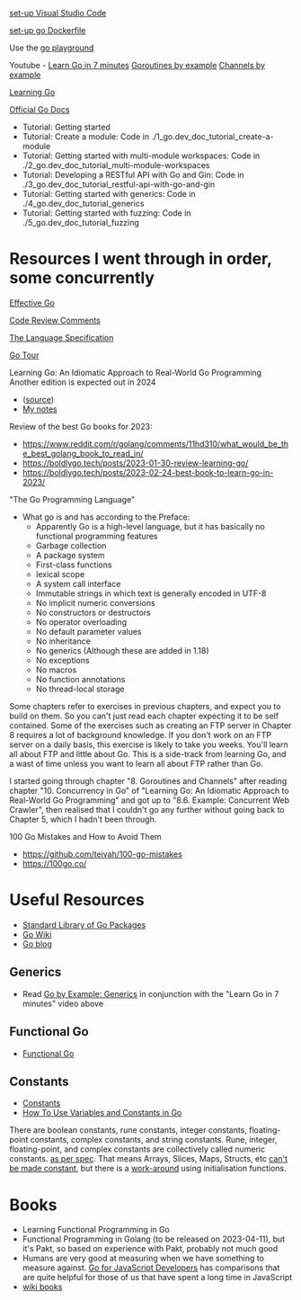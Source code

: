 [set-up Visual Studio Code](https://learn.microsoft.com/en-us/azure/developer/go/configure-visual-studio-code)

[set-up go Dockerfile](https://stackoverflow.com/questions/66894200/error-message-go-go-mod-file-not-found-in-current-directory-or-any-parent-dire)

Use the [go playground](https://go.dev/play/)

Youtube - [Learn Go in 7 minutes](https://www.youtube.com/watch?v=45oXTpoJ5-I)
  [Goroutines by example](https://gobyexample.com/goroutines)
  [Channels by example](https://gobyexample.com/channels)

[Learning Go](https://go.dev/learn/)

[Official Go Docs](https://go.dev/doc/)

* Tutorial: Getting started
* Tutorial: Create a module: Code in ./1_go.dev_doc_tutorial_create-a-module
* Tutorial: Getting started with multi-module workspaces: Code in ./2_go.dev_doc_tutorial_multi-module-workspaces
* Tutorial: Developing a RESTful API with Go and Gin: Code in ./3_go.dev_doc_tutorial_restful-api-with-go-and-gin
* Tutorial: Getting started with generics: Code in ./4_go.dev_doc_tutorial_generics
* Tutorial: Getting started with fuzzing: Code in ./5_go.dev_doc_tutorial_fuzzing

# Resources I went through in order, some concurrently

[Effective Go](https://go.dev/doc/effective_go)

[Code Review Comments](https://go.dev/wiki/CodeReviewComments)

[The Language Specification](https://go.dev/ref/spec)

[Go Tour](https://go.dev/tour/)

Learning Go: An Idiomatic Approach to Real-World Go Programming  
Another edition is expected out in 2024  
  * ([source](https://github.com/learning-go-book))
  * [My notes](LearningGo-AnIdiomaticApproachToRealWorldGoProgramming/README.md)  

Review of the best Go books for 2023:
* https://www.reddit.com/r/golang/comments/11hd310/what_would_be_the_best_golang_book_to_read_in/
* https://boldlygo.tech/posts/2023-01-30-review-learning-go/
* https://boldlygo.tech/posts/2023-02-24-best-book-to-learn-go-in-2023/

"The Go Programming Language"

* What go is and has according to the Preface:
  * Apparently Go is a high-level language, but it has basically no functional programming features
  * Garbage collection
  * A package system
  * First-class functions
  * lexical scope
  * A system call interface
  * Immutable strings in which text is generally encoded in UTF-8
  * No implicit numeric conversions
  * No constructors or destructors
  * No operator overloading
  * No default parameter values
  * No inheritance
  * No generics (Although these are added in 1.18)
  * No exceptions
  * No macros
  * No function annotations
  * No thread-local storage

Some chapters refer to exercises in previous chapters, and expect you to build on them.
So you can't just read each chapter expecting it to be self contained.
Some of the exercises such as creating an FTP server in Chapter 8 requires a lot of background knowledge.
If you don't work on an FTP server on a daily basis, this exercise is likely to take you weeks.
You'll learn all about FTP and little about Go. This is a side-track from learning Go, and a wast of time unless you want to learn all about FTP rather than Go.

I started going through chapter "8. Goroutines and Channels" after reading chapter "10. Concurrency in Go" of "Learning Go: An Idiomatic Approach to Real-World Go Programming" and got up to "8.6. Example: Concurrent Web Crawler", then realised that I couldn't go any further without going back to Chapter 5, which I hadn't been through.


100 Go Mistakes and How to Avoid Them

* https://github.com/teivah/100-go-mistakes
* https://100go.co/



# Useful Resources

* [Standard Library of Go Packages](https://pkg.go.dev/std)
* [Go Wiki](https://go.dev/wiki/)
* [Go blog](https://go.dev/blog/)

## Generics

* Read [Go by Example: Generics](https://gobyexample.com/generics) in conjunction with the "Learn Go in 7 minutes" video above

## Functional Go

* [Functional Go](https://medium.com/@geisonfgfg/functional-go-bc116f4c96a4)

## Constants

* [Constants](https://go.dev/tour/basics/15)
* [How To Use Variables and Constants in Go](https://www.digitalocean.com/community/tutorials/how-to-use-variables-and-constants-in-go)

There are boolean constants, rune constants, integer constants, floating-point constants, complex constants, and string constants. Rune, integer, floating-point, and complex constants are collectively called numeric constants. [as per spec](https://go.dev/ref/spec#Constants).
That means Arrays, Slices, Maps, Structs, etc [can't be made constant](https://blog.boot.dev/clean-code/constants-in-go-vs-javascript-and-when-to-use-them/#constants-in-go), but there is a [work-around](https://blog.boot.dev/golang/golang-constant-maps-slices/) using initialisation functions.

# Books

* Learning Functional Programming in Go
* Functional Programming in Golang (to be released on 2023-04-11), but it's Pakt, so based on experience with Pakt, probably not much good
* Humans are very good at measuring when we have something to measure against. [Go for JavaScript Developers](http://www.pazams.com/Go-for-Javascript-Developers/) has comparisons that are quite helpful for those of us that have spent a long time in JavaScript
* [wiki books](https://go.dev/wiki/Books)

